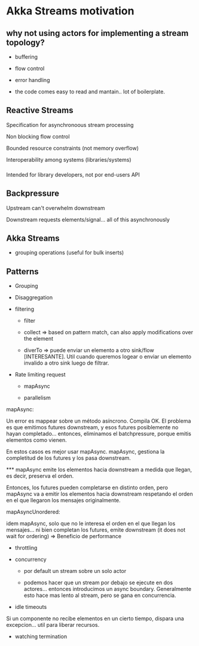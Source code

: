 # Akka Streams motivation


## why not using actors for implementing a stream topology?

* buffering

* flow control

* error handling

* the code comes easy to read and mantain.. lot of boilerplate.

## Reactive Streams

Specification for asynchronoous stream processing

Non blocking flow control

Bounded resource constraints (not memory overflow)

Interoperability among systems (libraries/systems)

###

Intended for library developers, not por end-users API

## Backpressure

Upstream can't overwhelm downstream

Downstream requests elements/signal... all of this asynchronously

## Akka Streams

* grouping operations (useful for bulk inserts)

## Patterns

* Grouping

* Disaggregation

* filtering

	* filter

	* collect => based on pattern match, can also apply modifications over the element

	* diverTo => puede enviar un elemento a otro sink/flow [INTERESANTE]. Util cuando queremos logear o enviar un elemento invalido a otro sink luego de filtrar.

* Rate limiting request

	* mapAsync

	* parallelism

mapAsync:

Un error es mappear sobre un método asíncrono. Compila OK. El problema es que emitimos futures downstream, y esos futures posiblemente no hayan completado... entonces, eliminamos el batchpressure, porque emitis elementos como vienen. 

En estos casos es mejor usar mapAsync. mapAsync, gestiona la completitud de los futures y los pasa downstream.

*** mapAsync emite los elementos hacia downstream a medida que llegan, es decir, preserva el orden.

Entonces, los futures pueden completarse en distinto orden, pero mapAsync va a emitir los elementos hacia downstream respetando el orden en el que llegaron los mensajes originalmente.

mapAsyncUnordered:

idem mapAsync, solo que no le interesa el orden en el que llegan los mensajes... ni bien completan los futures, emite downstream (it does not wait for ordering) => Beneficio de performance

* throttling

* concurrency

	* por default un stream sobre un solo actor

	* podemos hacer que un stream por debajo se ejecute en dos actores... entonces introducimos un async boundary. Generalmente esto hace mas lento al stream, pero se gana en concurrencia.

* idle timeouts

Si un componente no recibe elementos en un cierto tiempo, dispara una excepcion... util para liberar recursos.

* watching termination